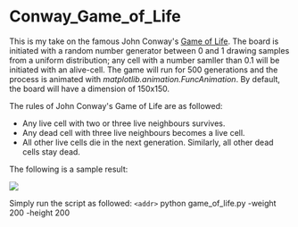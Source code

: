 # Conway_Game_of_Life
This is my take on the famous John Conway's [Game of Life](https://en.wikipedia.org/wiki/Conway%27s_Game_of_Life). The board is initiated with a random number generator between 0 and 1 drawing samples from a uniform distribution; any cell with a number samller than 0.1 will be initiated with an alive-cell. The game will run for 500 generations and the process is animated with *matplotlib.animation.FuncAnimation*. By default, the board will have a dimension of 150x150. 

The rules of John Conway's Game of Life are as followed:
* Any live cell with two or three live neighbours survives.
* Any dead cell with three live neighbours becomes a live cell.
* All other live cells die in the next generation. Similarly, all other dead cells stay dead.

The following is a sample result:

![](game_of_life.gif)

Simply run the script as followed:
`<addr>` python game_of_life.py -weight 200 -height 200
